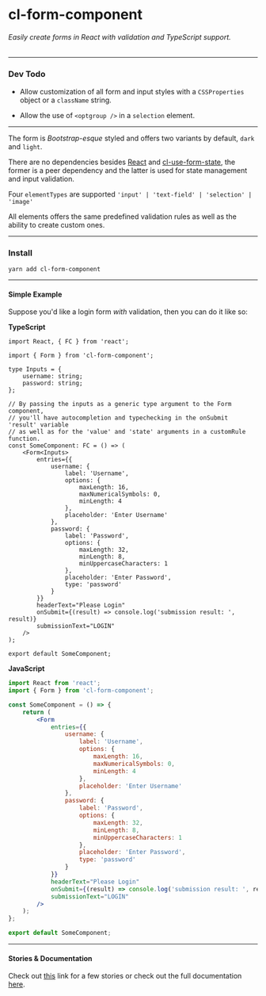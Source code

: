# cl-form-component

###### Easily create forms in React with validation and TypeScript support.

---

### Dev Todo

-   Allow customization of all form and input styles with a `CSSProperties` object or a `className` string.

-   Allow the use of `<optgroup />` in a `selection` element.

---

The form is _Bootstrap-esque_ styled and offers two variants by default, `dark` and `light`.

There are no dependencies besides [React](https://reactjs.org/) and [cl-use-form-state](https://github.com/Lindeneg/cl-use-form-state), the former is a peer dependency and the latter is used for state management and input validation.

Four `elementTypes` are supported `'input' | 'text-field' | 'selection' | 'image'`

All elements offers the same predefined validation rules as well as the ability to create custom ones.

---

### Install

`yarn add cl-form-component`

---

#### Simple Example

Suppose you'd like a login form _with_ validation, then you can do it like so:

**TypeScript**

```tsx
import React, { FC } from 'react';

import { Form } from 'cl-form-component';

type Inputs = {
    username: string;
    password: string;
};

// By passing the inputs as a generic type argument to the Form component,
// you'll have autocompletion and typechecking in the onSubmit 'result' variable
// as well as for the 'value' and 'state' arguments in a customRule function.
const SomeComponent: FC = () => (
    <Form<Inputs>
        entries={{
            username: {
                label: 'Username',
                options: {
                    maxLength: 16,
                    maxNumericalSymbols: 0,
                    minLength: 4
                },
                placeholder: 'Enter Username'
            },
            password: {
                label: 'Password',
                options: {
                    maxLength: 32,
                    minLength: 8,
                    minUppercaseCharacters: 1
                },
                placeholder: 'Enter Password',
                type: 'password'
            }
        }}
        headerText="Please Login"
        onSubmit={(result) => console.log('submission result: ', result)}
        submissionText="LOGIN"
    />
);

export default SomeComponent;
```

**JavaScript**

```jsx
import React from 'react';
import { Form } from 'cl-form-component';

const SomeComponent = () => {
    return (
        <Form
            entries={{
                username: {
                    label: 'Username',
                    options: {
                        maxLength: 16,
                        maxNumericalSymbols: 0,
                        minLength: 4
                    },
                    placeholder: 'Enter Username'
                },
                password: {
                    label: 'Password',
                    options: {
                        maxLength: 32,
                        minLength: 8,
                        minUppercaseCharacters: 1
                    },
                    placeholder: 'Enter Password',
                    type: 'password'
                }
            }}
            headerText="Please Login"
            onSubmit={(result) => console.log('submission result: ', result)}
            submissionText="LOGIN"
        />
    );
};

export default SomeComponent;
```

---

#### Stories & Documentation

Check out [this](https://lindeneg.github.io/cl-form-component/?path=/story/form--default-input) link for a few stories or check out the full documentation [here](https://github.com/Lindeneg/cl-form-component/blob/master/docs/README.md).
